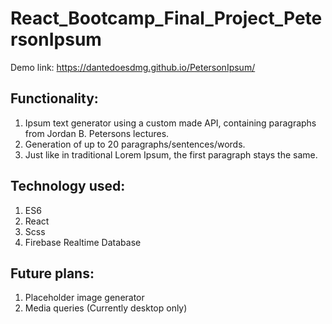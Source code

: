# React_Bootcamp_Final_Project_PetersonIpsum

Demo link: https://dantedoesdmg.github.io/PetersonIpsum/

## Functionality:  

1. Ipsum text generator using a custom made API, containing paragraphs from Jordan B. Petersons lectures.
2. Generation of up to 20 paragraphs/sentences/words.
3. Just like in traditional Lorem Ipsum, the first paragraph stays the same.

## Technology used:

1. ES6
2. React
3. Scss
4. Firebase Realtime Database

## Future plans:

1. Placeholder image generator
2. Media queries (Currently desktop only)
